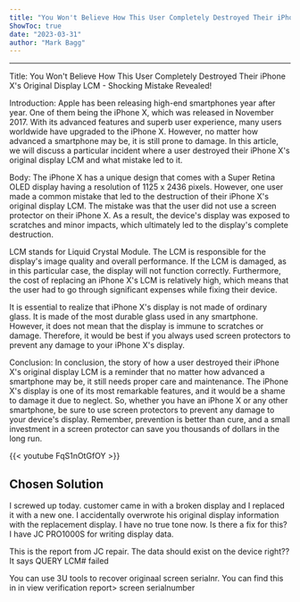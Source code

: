 ```yaml
---
title: "You Won't Believe How This User Completely Destroyed Their iPhone X's Original Display LCM - Shocking Mistake Revealed!"
ShowToc: true 
date: "2023-03-31"
author: "Mark Bagg"
---
```

*****
Title: You Won't Believe How This User Completely Destroyed Their iPhone X's Original Display LCM - Shocking Mistake Revealed!

Introduction:
Apple has been releasing high-end smartphones year after year. One of them being the iPhone X, which was released in November 2017. With its advanced features and superb user experience, many users worldwide have upgraded to the iPhone X. However, no matter how advanced a smartphone may be, it is still prone to damage. In this article, we will discuss a particular incident where a user destroyed their iPhone X's original display LCM and what mistake led to it.

Body:
The iPhone X has a unique design that comes with a Super Retina OLED display having a resolution of 1125 x 2436 pixels. However, one user made a common mistake that led to the destruction of their iPhone X's original display LCM. The mistake was that the user did not use a screen protector on their iPhone X. As a result, the device's display was exposed to scratches and minor impacts, which ultimately led to the display's complete destruction.

LCM stands for Liquid Crystal Module. The LCM is responsible for the display's image quality and overall performance. If the LCM is damaged, as in this particular case, the display will not function correctly. Furthermore, the cost of replacing an iPhone X's LCM is relatively high, which means that the user had to go through significant expenses while fixing their device.

It is essential to realize that iPhone X's display is not made of ordinary glass. It is made of the most durable glass used in any smartphone. However, it does not mean that the display is immune to scratches or damage. Therefore, it would be best if you always used screen protectors to prevent any damage to your iPhone X's display.

Conclusion:
In conclusion, the story of how a user destroyed their iPhone X's original display LCM is a reminder that no matter how advanced a smartphone may be, it still needs proper care and maintenance. The iPhone X's display is one of its most remarkable features, and it would be a shame to damage it due to neglect. So, whether you have an iPhone X or any other smartphone, be sure to use screen protectors to prevent any damage to your device's display. Remember, prevention is better than cure, and a small investment in a screen protector can save you thousands of dollars in the long run.

{{< youtube FqS1nOtGfOY >}} 



## Chosen Solution
 I screwed up today.
customer came in with a broken display and I replaced it with a new one. I accidentally overwrote his original display information with the replacement display. I have no true tone now. Is there a fix for this? I have JC PRO1000S for writing display data.

This is the report from JC repair. The data should exist on the device right?? It says QUERY LCM# failed

 You can use 3U tools to recover originaal screen serialnr. You can find this in in view verification report> screen serialnumber




